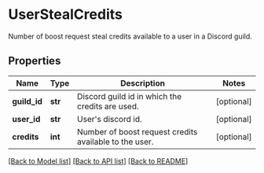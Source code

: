 # UserStealCredits

Number of boost request steal credits available to a user in a Discord guild.

## Properties
Name | Type | Description | Notes
------------ | ------------- | ------------- | -------------
**guild_id** | **str** | Discord guild id in which the credits are used. | [optional] 
**user_id** | **str** | User&#39;s discord id. | [optional] 
**credits** | **int** | Number of boost request credits available to the user. | [optional] 

[[Back to Model list]](../README.md#documentation-for-models) [[Back to API list]](../README.md#documentation-for-api-endpoints) [[Back to README]](../README.md)


